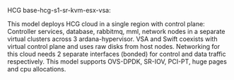 HCG base-hcg-s1-sr-kvm-esx-vsa:

This model deploys HCG cloud in a single region with control plane:
Controller services, database, rabbitmq, mml, network nodes in a separate
virtual clusters across 3 ardana-hypervisor.
VSA and Swift coexists with virtual control plane and uses raw disks from host
nodes.
Networking for this cloud needs 2 separate interfaces (bonded)
for control and data traffic respectively.
This model supports OVS-DPDK, SR-IOV, PCI-PT, huge pages and
cpu allocations.
